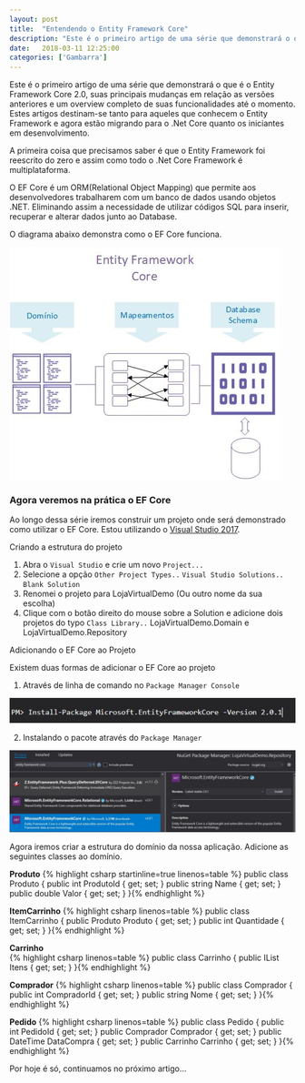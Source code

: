 ```yaml
---
layout: post
title:  "Entendendo o Entity Framework Core"
description: "Este é o primeiro artigo de uma série que demonstrará o que é o Entity Framework Core 2.0, suas principais mudanças em relação as versões anteriores e um overview completo de suas funcionalidades até o momento. Estes artigos destinam-se tanto para aqueles que conhecem o Entity Framework e agora estão migrando para o .Net Core quanto os iniciantes em desenvolvimento."
date:   2018-03-11 12:25:00
categories: ['Gambarra']
---
```


Este é o primeiro artigo de uma série que demonstrará o que é o Entity Framework Core 2.0, suas principais mudanças em relação as versões anteriores e um overview completo de suas funcionalidades até o momento. Estes artigos destinam-se tanto para aqueles que conhecem o Entity Framework e agora estão migrando para o .Net Core quanto os iniciantes em desenvolvimento.

A primeira coisa que precisamos saber é que o Entity Framework foi reescrito do zero e assim como todo o .Net Core Framework é multiplataforma. 

O EF Core é um ORM(Relational Object Mapping) que permite aos desenvolvedores trabalharem com um banco de dados usando objetos .NET. Eliminando assim a necessidade de utilizar códigos SQL para inserir, recuperar e alterar dados junto ao Database.  

O diagrama abaixo demonstra como o EF Core funciona. 

![](/assets/images/entityframework/entity.jpg)

### Agora veremos na prática o EF Core

Ao longo dessa série iremos construir um projeto onde será demonstrado como utilizar o EF Core. Estou utilizando o [Visual Studio 2017](https://www.visualstudio.com/pt-br/downloads/). 

Criando a estrutura do projeto

1. Abra o `Visual Studio` e crie um novo `Project...`
2. Selecione a opção `Other Project Types..` `Visual Studio Solutions..` `Blank Solution`
3. Renomei o projeto para LojaVirtualDemo (Ou outro nome da sua escolha)
4. Clique com o botão direito do mouse sobre a Solution e adicione dois projetos do typo `Class Library..` LojaVirtualDemo.Domain e LojaVirtualDemo.Repository

Adicionando o EF Core ao Projeto

Existem duas formas de adicionar o EF Core ao projeto

1. Através de linha de comando no `Package Manager Console`

![](/assets/images/entityframework/installpackageefcore.jpg)

2. Instalando o pacote através do `Package Manager`

![](/assets/images/entityframework/installmanagerpackageefcore.jpg)


Agora iremos criar a estrutura do domínio da nossa aplicação. Adicione as seguintes classes ao domínio.

**Produto**	
{% highlight csharp startinline=true linenos=table %}
    public class Produto
    {
        public int ProdutoId { get; set; }
        public string Name { get; set; }
        public double Valor { get; set; }
    }{% endhighlight %}


**ItemCarrinho**
{% highlight csharp linenos=table %}
    public class ItemCarrinho
    {
        public Produto Produto { get; set; }
        public int Quantidade { get; set; }
    }{% endhighlight %}

**Carrinho**	
{% highlight csharp linenos=table %}
    public class Carrinho
    {
        public IList<ItemCarrinho> Itens { get; set; }
    }{% endhighlight %}

**Comprador**
{% highlight csharp linenos=table %}
    public class Comprador
    {
        public int CompradorId { get; set; }
        public string Nome { get; set; }
    }{% endhighlight %}

**Pedido**
{% highlight csharp linenos=table %}
    public class Pedido
    {
        public int PedidoId { get; set; }
        public Comprador Comprador { get; set; }
        public DateTime DataCompra { get; set; }
        public Carrinho Carrinho { get; set; }
    }{% endhighlight %}

Por hoje é só, continuamos no próximo artigo...